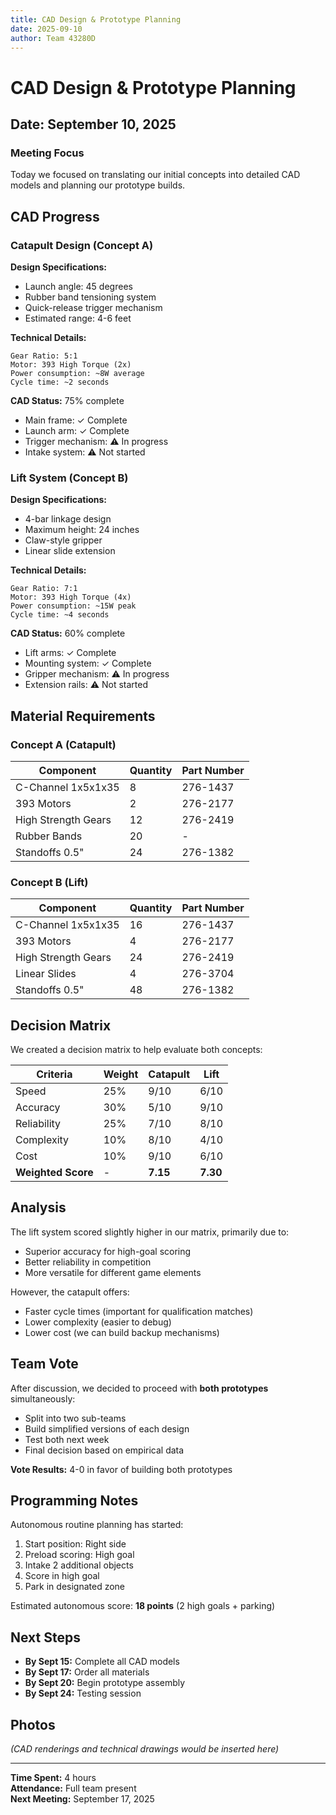 ```yaml
---
title: CAD Design & Prototype Planning
date: 2025-09-10
author: Team 43280D
---
```


# CAD Design & Prototype Planning

## Date: September 10, 2025

### Meeting Focus
Today we focused on translating our initial concepts into detailed CAD models and planning our prototype builds.

## CAD Progress

### Catapult Design (Concept A)

**Design Specifications:**
- Launch angle: 45 degrees
- Rubber band tensioning system
- Quick-release trigger mechanism
- Estimated range: 4-6 feet

**Technical Details:**
```
Gear Ratio: 5:1
Motor: 393 High Torque (2x)
Power consumption: ~8W average
Cycle time: ~2 seconds
```

**CAD Status:** 75% complete
- Main frame: ✓ Complete
- Launch arm: ✓ Complete
- Trigger mechanism: ⚠ In progress
- Intake system: ⚠ Not started

### Lift System (Concept B)

**Design Specifications:**
- 4-bar linkage design
- Maximum height: 24 inches
- Claw-style gripper
- Linear slide extension

**Technical Details:**
```
Gear Ratio: 7:1
Motor: 393 High Torque (4x)
Power consumption: ~15W peak
Cycle time: ~4 seconds
```

**CAD Status:** 60% complete
- Lift arms: ✓ Complete
- Mounting system: ✓ Complete
- Gripper mechanism: ⚠ In progress
- Extension rails: ⚠ Not started

## Material Requirements

### Concept A (Catapult)
| Component | Quantity | Part Number |
|-----------|----------|-------------|
| C-Channel 1x5x1x35 | 8 | 276-1437 |
| 393 Motors | 2 | 276-2177 |
| High Strength Gears | 12 | 276-2419 |
| Rubber Bands | 20 | - |
| Standoffs 0.5" | 24 | 276-1382 |

### Concept B (Lift)
| Component | Quantity | Part Number |
|-----------|----------|-------------|
| C-Channel 1x5x1x35 | 16 | 276-1437 |
| 393 Motors | 4 | 276-2177 |
| High Strength Gears | 24 | 276-2419 |
| Linear Slides | 4 | 276-3704 |
| Standoffs 0.5" | 48 | 276-1382 |

## Decision Matrix

We created a decision matrix to help evaluate both concepts:

| Criteria | Weight | Catapult | Lift |
|----------|---------|----------|------|
| Speed | 25% | 9/10 | 6/10 |
| Accuracy | 30% | 5/10 | 9/10 |
| Reliability | 25% | 7/10 | 8/10 |
| Complexity | 10% | 8/10 | 4/10 |
| Cost | 10% | 9/10 | 6/10 |
| **Weighted Score** | - | **7.15** | **7.30** |

## Analysis

The lift system scored slightly higher in our matrix, primarily due to:
- Superior accuracy for high-goal scoring
- Better reliability in competition
- More versatile for different game elements

However, the catapult offers:
- Faster cycle times (important for qualification matches)
- Lower complexity (easier to debug)
- Lower cost (we can build backup mechanisms)

## Team Vote

After discussion, we decided to proceed with **both prototypes** simultaneously:
- Split into two sub-teams
- Build simplified versions of each design
- Test both next week
- Final decision based on empirical data

**Vote Results:** 4-0 in favor of building both prototypes

## Programming Notes

Autonomous routine planning has started:
1. Start position: Right side
2. Preload scoring: High goal
3. Intake 2 additional objects
4. Score in high goal
5. Park in designated zone

Estimated autonomous score: **18 points** (2 high goals + parking)

## Next Steps

- **By Sept 15:** Complete all CAD models
- **By Sept 17:** Order all materials
- **By Sept 20:** Begin prototype assembly
- **By Sept 24:** Testing session

## Photos

*(CAD renderings and technical drawings would be inserted here)*

---

**Time Spent:** 4 hours  
**Attendance:** Full team present  
**Next Meeting:** September 17, 2025
